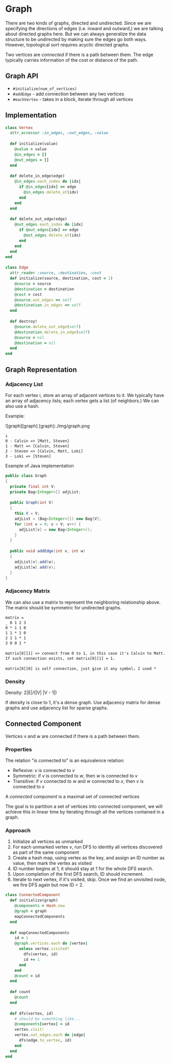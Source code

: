 # Graph
There are two kinds of graphs, directed and undirected. Since we are specifying
the directions of edges (i.e. inward and outward,) we are talking about
directed graphs here. But we can always generalize the data structure to be
undirected by making sure the edges go both ways. However, topological sort
requires acyclic directed graphs. 

Two vertices are *connected* if there is a path between them. The edge typically
carries information of the cost or distance of the path.

## Graph API
* `#initialize(num_of_vertices)`
* `#addEdge` - add connection between any two vertices
* `#eachVertex` - takes in a block, iterate through all vertices

## Implementation
``` ruby
class Vertex
  attr_accessor :in_edges, :out_edges, :value

  def initialize(value)
    @value = value
    @in_edges = []
    @out_edges = []
  end

  def delete_in_edge(edge)
    @in_edges.each_index do |idx|
      if @in_edges[idx] == edge
        @in_edges.delete_at(idx)
      end
    end
  end

  def delete_out_edge(edge)
    @out_edges.each_index do |idx|
      if @out_edges[idx] == edge
        @out_edges.delete_at(idx)
      end
    end
  end
end

class Edge
  attr_reader :source, :destination, :cost
  def initialize(source, destination, cost = 1)
    @source = source
    @destination = destination
    @cost = cost
    @source.out_edges << self
    @destination.in_edges << self
  end

  def destroy!
    @source.delete_out_edge(self)
    @destination.delete_in_edge(self)
    @source = nil
    @destination = nil
  end
end
```
## Graph Representation
### Adjacency List
For each vertex i, store an array of adjacent vertices to it. We typically
have an array of adjacency lists; each vertex gets a list (of neighbors.) We can also use a hash.

Example:

![graph][graph]
[graph]:./img/graph.png

```
i
0 - Calvin => [Matt, Steven]
1 - Matt => [Calvin, Steven]
2 - Steven => [Calvin, Matt, Loki]
3 - Loki => [Steven]
```

Example of Java implementation
``` java
public class Graph
{
  private final int V;
  private Bag<Integer>[] adjList;

  public Graph(int V)
  {
    this.V = V;
    adjList = (Bag<Integer>[]) new Bag[V];
    for (int v = 0; v < V; v++) {
      adjList[v] = new Bag<Integer>();
    }
  }

  public void addEdge(int v, int w)
  {
    adjList[v].add(w);
    adjList[w].add(v);
  }
}
```

### Adjacency Matrix
We can also use a matrix to represent the neighboring relationship above.
The matrix should be symmetric for undirected graphs.
```
matrix =
_ 0 1 2 3  
0 * 1 1 0
1 1 * 1 0
2 1 1 * 1
3 0 0 1 *

matrix[0][1] => connect from 0 to 1, in this case it's Calvin to Matt.
If such connection exists, set matrix[0][1] = 1.

matrix[0][0] is self connection, just give it any symbol; I used *
```

### Density
Density: 2|E|/(|V| |V - 1|)

If density is close to 1, it's a dense graph. Use adjacency matrix for dense graphs and use adjacency list for sparse graphs.

## Connected Component
Vertices v and w are connected if there is a path between them.

### Properties
The relation "is connected to" is an equivalence relation:
* Reflexive: *v* is connected to *v*
* Symmetric: if *v* is connected to *w*, then *w* is connected to *v*
* Transitive: if *v* connected to *w* and *w* connected to *x*, then *v* is
connected to *x*


 A *connected component* is a maximal set of connected vertices

 The goal is to partition a set of vertices into connected component, we
 will achieve this in linear time by iterating through all the vertices
 contained in a graph.

### Approach
1. Initialize all vertices as unmarked
2. For each unmarked vertex *v*, run DFS to identity all vertices discovered as
part of the same component
3. Create a hash map, using vertex as the key, and assign an ID number as value,
then mark the vertex as visited
4. ID number begins at 1, it should stay at 1 for the whole DFS search.
5. Upon completion of the first DFS search, ID should increment.
6. Iterate to next vertex, if it's visited, skip. Once we find an unvisited
node, we fire DFS again but now ID = 2.

``` ruby
class ConnectedComponent
  def initialize(graph)
    @components = Hash.new
    @graph = graph
    mapConnectedComponents
  end

  def mapConnectedComponents
    id = 1
    @graph.vertices.each do |vertex|
      unless vertex.visited?
        dfs(vertex, id)
        id += 1
      end
    end
    @count = id
  end

  def count
    @count
  end

  def dfs(vertex, id)
    # should be something like...
    @components[vertex] = id
    vertex.visit!
    vertex.out_edges.each do |edge|
      dfs(edge.to_vertex, id)
    end
  end
end
```
